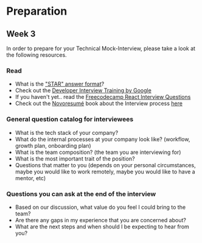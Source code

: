 # Preparation

## Week 3

In order to prepare for your Technical Mock-Interview, please take a look at the following resources.

### Read

- What is the ["STAR" answer format](https://www.amazon.jobs/en/landing_pages/in-person-interview)?
- Check out the [Developer Interview Training by Google](https://grow.google/certificates/interview-warmup/)
- If you haven't yet.. read the [Freecodecamp React Interview Questions](https://www.freecodecamp.org/news/react-interview-questions-to-know/)
- Check out the [Novoresumé](https://novoresume.com/) book about the Interview process [here](./novoresume-interview.pdf)

### General question catalog for interviewees

- What is the tech stack of your company?
- What do the internal processes at your company look like? (workflow, growth plan, onboarding plan)
- What is the team composition? (the team you are interviewing for)
- What is the most important trait of the position?
- Questions that matter to you (depends on your personal circumstances, maybe you would like to work remotely, maybe you would like to have a mentor, etc)

### Questions you can ask at the end of the interview

- Based on our discussion, what value do you feel I could bring to the team?
- Are there any gaps in my experience that you are concerned about?
- What are the next steps and when should I be expecting to hear from you?
